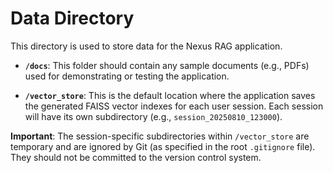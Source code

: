 # Data Directory

This directory is used to store data for the Nexus RAG application.

-   **`/docs`**: This folder should contain any sample documents (e.g., PDFs) used for demonstrating or testing the application.
    
-   **`/vector_store`**: This is the default location where the application saves the generated FAISS vector indexes for each user session. Each session will have its own subdirectory (e.g., `session_20250810_123000`).
    

**Important**: The session-specific subdirectories within `/vector_store` are temporary and are ignored by Git (as specified in the root `.gitignore` file). They should not be committed to the version control system.